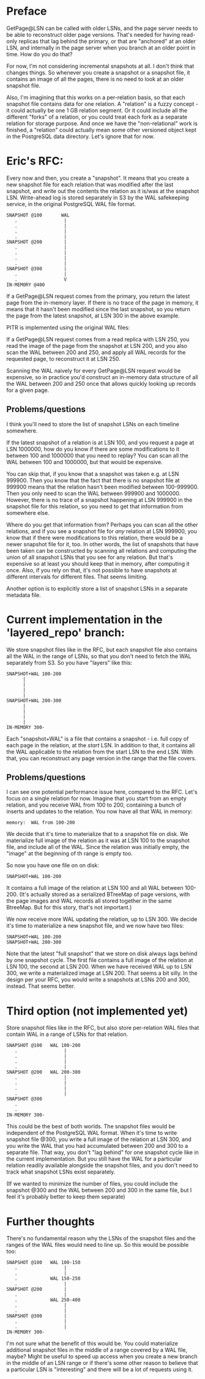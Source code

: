 # Preface

GetPage@LSN can be called with older LSNs, and the page server needs
to be able to reconstruct older page versions. That's needed for
having read-only replicas that lag behind the primary, or that are
"anchored" at an older LSN, and internally in the page server when you
branch at an older point in time. How do you do that?

For now, I'm not considering incremental snapshots at all. I don't
think that changes things. So whenever you create a snapshot or a
snapshot file, it contains an image of all the pages, there is no need
to look at an older snapshot file.

Also, I'm imagining that this works on a per-relation basis, so that
each snapshot file contains data for one relation. A "relation" is a
fuzzy concept - it could actually be one 1 GB relation segment. Or it
could include all the different "forks" of a relation, or you could
treat each fork as a separate relation for storage purpose. And once
we have the "non-relational" work is finished, a "relation" could
actually mean some other versioned object kept in the PostgreSQL data
directory. Let's ignore that for now.

# Eric's RFC:

Every now and then, you create a "snapshot". It means that you create
a new snapshot file for each relation that was modified after the last
snapshot, and write out the contents the relation as it is/was at the
snapshot LSN. Write-ahead log is stored separately in S3 by the WAL
safekeeping service, in the original PostgreSQL WAL file format.

    SNAPSHOT @100       WAL
       .                 |
       .                 |
       .                 |
       .                 |
    SNAPSHOT @200        |
       .                 |
       .                 |
       .                 |
       .                 |
    SNAPSHOT @300        |
       .                 |
       .                 V
    IN-MEMORY @400

If a GetPage@LSN request comes from the primary, you return the latest
page from the in-memory layer. If there is no trace of the page in
memory, it means that it hasn't been modified since the last snapshot,
so you return the page from the latest snapshot, at LSN 300 in the
above example.

PITR is implemented using the original WAL files:

If a GetPage@LSN request comes from a read replica with LSN 250, you
read the image of the page from the snapshot at LSN 200, and you also
scan the WAL between 200 and 250, and apply all WAL records for the
requested page, to reconstruct it at LSN 250.

Scanning the WAL naively for every GetPage@LSN request would be
expensive, so in practice you'd construct an in-memory data structure
of all the WAL between 200 and 250 once that allows quickly looking up
records for a given page.

## Problems/questions

I think you'll need to store the list of snapshot LSNs on each
timeline somewhere.

If the latest snapshot of a relation is at LSN 100, and you request a
page at LSN 1000000, how do you know if there are some modifications
to it between 100 and 1000000 that you need to replay? You can scan
all the WAL between 100 and 1000000, but that would be expensive.

You can skip that, if you know that a snapshot was taken e.g. at LSN
999900. Then you know that the fact that there is no snapshot file at
999900 means that the relation hasn't been modified between
100-999900.  Then you only need to scan the WAL between 999900 and
1000000. However, there is no trace of a snapshot happening at LSN
999900 in the snapshot file for this relation, so you need to get
that information from somewhere else.

Where do you get that information from? Perhaps you can scan all the
other relations, and if you see a snapshot file for *any* relation at
LSN 999900, you know that if there were modifications to this
relation, there would be a newer snapshot file for it, too. In other
words, the list of snapshots that have been taken can be constructed
by scanning all relations and computing the union of all snapshot LSNs
that you see for any relation. But that's expensive so at least you
should keep that in memory, after computing it once. Also, if you rely
on that, it's not possible to have snapshots at different intervals
for different files. That seems limiting.

Another option is to explicitly store a list of snapshot LSNs in a
separate metadata file.


# Current implementation in the 'layered_repo' branch:

We store snapshot files like in the RFC, but each snapshot file also
contains all the WAL in the range of LSNs, so that you don't need to
fetch the WAL separately from S3. So you have "layers" like this:

    SNAPSHOT+WAL 100-200
          |
          |
          |
          |
    SNAPSHOT+WAL 200-300
          |
          |
          |
          |
    IN-MEMORY 300-

Each "snapshot+WAL" is a file that contains a snapshot - i.e. full
copy of each page in the relation, at the *start* LSN. In addition to
that, it contains all the WAL applicable to the relation from the
start LSN to the end LSN. With that, you can reconstruct any page
version in the range that the file covers.


## Problems/questions

I can see one potential performance issue here, compared to the RFC.
Let's focus on a single relation for now. Imagine that you start from
an empty relation, and you receive WAL from 100 to 200, containing
a bunch of inserts and updates to the relation. You now have all that
WAL in memory:

    memory:  WAL from 100-200

We decide that it's time to materialize that to a snapshot file on
disk.  We materialize full image of the relation as it was at LSN 100
to the snapshot file, and include all of the WAL. Since the relation
was initially empty, the "image" at the beginning of th range is empty
too.

So now you have one file on on disk:

    SNAPSHOT+WAL 100-200

It contains a full image of the relation at LSN 100 and all WAL
between 100-200. (It's actually stored as a serialized BTreeMap of
page versions, with the page images and WAL records all stored
together in the same BtreeMap. But for this story, that's not
important.)

We now receive more WAL updating the relation, up to LSN 300. We
decide it's time to materialize a new snapshot file, and we now have
two files:

    SNAPSHOT+WAL 100-200
    SNAPSHOT+WAL 200-300

Note that the latest "full snapshot" that we store on disk always lags
behind by one snapshot cycle. The first file contains a full image of
the relation at LSN 100, the second at LSN 200. When we have received
WAL up to LSN 300, we write a materialized image at LSN 200. That
seems a bit silly. In the design per your RFC, you would write a
snapshots at LSNs 200 and 300, instead. That seems better.



# Third option (not implemented yet)

Store snapshot files like in the RFC, but also store per-relation
WAL files that contain WAL in a range of LSNs for that relation.

    SNAPSHOT @100   WAL 100-200
       .                 |
       .                 |
       .                 |
       .                 |
    SNAPSHOT @200   WAL 200-300
       .                 |
       .                 |
       .                 |
       .                 |
    SNAPSHOT @300
       .
       .
    IN-MEMORY 300-


This could be the best of both worlds. The snapshot files would be
independent of the PostgreSQL WAL format. When it's time to write
snapshot file @300, you write a full image of the relation at LSN 300,
and you write the WAL that you had accumulated between 200 and 300 to
a separate file. That way, you don't "lag behind" for one snapshot
cycle like in the current implementation. But you still have the WAL
for a particular relation readily available alongside the snapshot
files, and you don't need to track what snapshot LSNs exist
separately.

(If we wanted to minimize the number of files, you could include the
snapshot @300 and the WAL between 200 and 300 in the same file, but I
feel it's probably better to keep them separate)



# Further thoughts

There's no fundamental reason why the LSNs of the snapshot files and the
ranges of the WAL files would need to line up. So this would be possible
too:

    SNAPSHOT @100   WAL 100-150
       .                 |
       .                 |
       .            WAL 150-250
       .                 |
    SNAPSHOT @200        |
       .                 |
       .            WAL 250-400
       .                 |
       .                 |
    SNAPSHOT @300        |
       .                 |
       .                 |
    IN-MEMORY 300-

I'm not sure what the benefit of this would be. You could materialize
additional snapshot files in the middle of a range covered by a WAL
file, maybe? Might be useful to speed up access when you create a new
branch in the middle of an LSN range or if there's some other reason
to believe that a particular LSN is "interesting" and there will be
a lot of requests using it.
